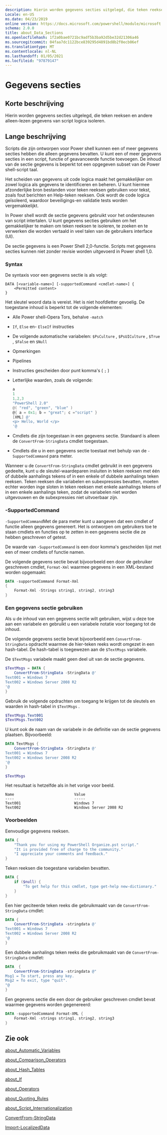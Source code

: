```yaml
---
description: Hierin worden gegevens secties uitgelegd, die teken reeksen en andere alleen-lezen gegevens van script logica isoleren.
Locale: en-US
ms.date: 04/23/2019
online version: https://docs.microsoft.com/powershell/module/microsoft.powershell.core/about/about_data_sections?view=powershell-7.2&WT.mc_id=ps-gethelp
schema: 2.0.0
title: about_Data_Sections
ms.openlocfilehash: 1f2a0bae0721bc9adf5b3ba92d5be32d21306a46
ms.sourcegitcommit: 04faa7dc1122bce839295d4891bd8b2f0ecb06ef
ms.translationtype: MT
ms.contentlocale: nl-NL
ms.lasthandoff: 01/05/2021
ms.locfileid: "97879147"
---
```

# <a name="about-data-sections"></a>Gegevens secties

## <a name="short-description"></a>Korte beschrijving
Hierin worden gegevens secties uitgelegd, die teken reeksen en andere alleen-lezen gegevens van script logica isoleren.

## <a name="long-description"></a>Lange beschrijving

Scripts die zijn ontworpen voor Power shell kunnen een of meer gegevens secties hebben die alleen gegevens bevatten. U kunt een of meer gegevens secties in een script, functie of geavanceerde functie toevoegen. De inhoud van de sectie gegevens is beperkt tot een opgegeven subset van de Power shell-script taal.

Het scheiden van gegevens uit code logica maakt het gemakkelijker om zowel logica als gegevens te identificeren en beheren. U kunt hiermee afzonderlijke bron bestanden voor teken reeksen gebruiken voor tekst, zoals fout berichten en Help-teken reeksen. Ook wordt de code logica geïsoleerd, waardoor beveiligings-en validatie tests worden vergemakkelijkt.

In Power shell wordt de sectie gegevens gebruikt voor het ondersteunen van script intertalen.
U kunt gegevens secties gebruiken om het gemakkelijker te maken om teken reeksen te isoleren, te zoeken en te verwerken die worden vertaald in veel talen van de gebruikers interface (UI).

De sectie gegevens is een Power Shell 2,0-functie. Scripts met gegevens secties kunnen niet zonder revisie worden uitgevoerd in Power shell 1,0.

### <a name="syntax"></a>Syntax

De syntaxis voor een gegevens sectie is als volgt:

```
DATA [<variable-name>] [-supportedCommand <cmdlet-name>] {
    <Permitted content>
}
```

Het sleutel woord data is vereist. Het is niet hoofdletter gevoelig. De toegestane inhoud is beperkt tot de volgende elementen:

- Alle Power shell-Opera Tors, behalve `-match`
- `If`, `Else` en- `ElseIf` instructies
- De volgende automatische variabelen: `$PsCulture` , `$PsUICulture` , `$True` , `$False` en `$Null`
- Opmerkingen
- Pipelines
- Instructies gescheiden door punt komma's ( `;` )
- Letterlijke waarden, zoals de volgende:

  ```powershell
  a
  1
  1,2,3
  "PowerShell 2.0"
  @( "red", "green", "blue" )
  @{ a = 0x1; b = "great"; c ="script" }
  [XML] @'
  <p> Hello, World </p>
  '@
  ```

- Cmdlets die zijn toegestaan in een gegevens sectie. Standaard is alleen de `ConvertFrom-StringData` cmdlet toegestaan.
- Cmdlets die u in een gegevens sectie toestaat met behulp van de `-SupportedCommand` para meter.

Wanneer u de `ConvertFrom-StringData` cmdlet gebruikt in een gegevens gedeelte, kunt u de sleutel-waardeparen insluiten in teken reeksen met één of dubbele aanhalings tekens of in een enkele of dubbele aanhalings teken reeksen. Teken reeksen die variabelen en subexpressies bevatten, moeten echter worden inge sloten in teken reeksen met enkele aanhalings tekens of in een enkele aanhalings teken, zodat de variabelen niet worden uitgevouwen en de subexpressies niet uitvoerbaar zijn.

### <a name="-supportedcommand"></a>-SupportedCommand

`-SupportedCommand`Met de para meter kunt u aangeven dat een cmdlet of functie alleen gegevens genereert. Het is ontworpen om gebruikers toe te staan cmdlets en functies op te zetten in een gegevens sectie die ze hebben geschreven of getest.

De waarde van `-SupportedCommand` is een door komma's gescheiden lijst met een of meer cmdlets of functie namen.

De volgende gegevens sectie bevat bijvoorbeeld een door de gebruiker geschreven cmdlet, `Format-Xml` waarmee gegevens in een XML-bestand worden opgemaakt:

```powershell
DATA -supportedCommand Format-Xml
{
    Format-Xml -Strings string1, string2, string3
}
```

### <a name="using-a-data-section"></a>Een gegevens sectie gebruiken

Als u de inhoud van een gegevens sectie wilt gebruiken, wijst u deze toe aan een variabele en gebruikt u een variabele notatie voor toegang tot de inhoud.

De volgende gegevens sectie bevat bijvoorbeeld een `ConvertFrom-StringData` opdracht waarmee de hier-teken reeks wordt omgezet in een hash-tabel. De hash-tabel is toegewezen aan de `$TextMsgs` variabele.

De `$TextMsgs` variabele maakt geen deel uit van de sectie gegevens.

```powershell
$TextMsgs = DATA {
    ConvertFrom-StringData -StringData @'
Text001 = Windows 7
Text002 = Windows Server 2008 R2
'@
}
```

Gebruik de volgende opdrachten om toegang te krijgen tot de sleutels en waarden in hash-tabel in `$TextMsgs` .

```powershell
$TextMsgs.Text001
$TextMsgs.Text002
```

U kunt ook de naam van de variabele in de definitie van de sectie gegevens plaatsen. Bijvoorbeeld:

```powershell
DATA TextMsgs {
    ConvertFrom-StringData -StringData @'
Text001 = Windows 7
Text002 = Windows Server 2008 R2
'@
}

$TextMsgs
```

Het resultaat is hetzelfde als in het vorige voor beeld.

```Output
Name                           Value
----                           -----
Text001                        Windows 7
Text002                        Windows Server 2008 R2
```

### <a name="examples"></a>Voorbeelden

Eenvoudige gegevens reeksen.

```powershell
DATA {
    "Thank you for using my PowerShell Organize.pst script."
    "It is provided free of charge to the community."
    "I appreciate your comments and feedback."
}
```

Teken reeksen die toegestane variabelen bevatten.

```powershell
DATA {
    if ($null) {
        "To get help for this cmdlet, type get-help new-dictionary."
    }
}
```

Een hier geciteerde teken reeks die gebruikmaakt van de `ConvertFrom-StringData` cmdlet:

```powershell
DATA {
    ConvertFrom-StringData -stringdata @'
Text001 = Windows 7
Text002 = Windows Server 2008 R2
'@
}
```

Een dubbele aanhalings teken reeks die gebruikmaakt van de `ConvertFrom-StringData` cmdlet:

```powershell
DATA  {
    ConvertFrom-StringData -stringdata @"
Msg1 = To start, press any key.
Msg2 = To exit, type "quit".
"@
}
```

Een gegevens sectie die een door de gebruiker geschreven cmdlet bevat waarmee gegevens worden gegenereerd:

```powershell
DATA -supportedCommand Format-XML {
    Format-Xml -strings string1, string2, string3
}
```

## <a name="see-also"></a>Zie ook

[about_Automatic_Variables](about_Automatic_Variables.md)

[about_Comparison_Operators](about_Comparison_Operators.md)

[about_Hash_Tables](about_Hash_Tables.md)

[about_If](about_If.md)

[about_Operators](about_Operators.md)

[about_Quoting_Rules](about_Quoting_Rules.md)

[about_Script_Internationalization](about_Script_Internationalization.md)

[ConvertFrom-StringData](xref:Microsoft.PowerShell.Utility.ConvertFrom-StringData)

[Import-LocalizedData](xref:Microsoft.PowerShell.Utility.Import-LocalizedData)

